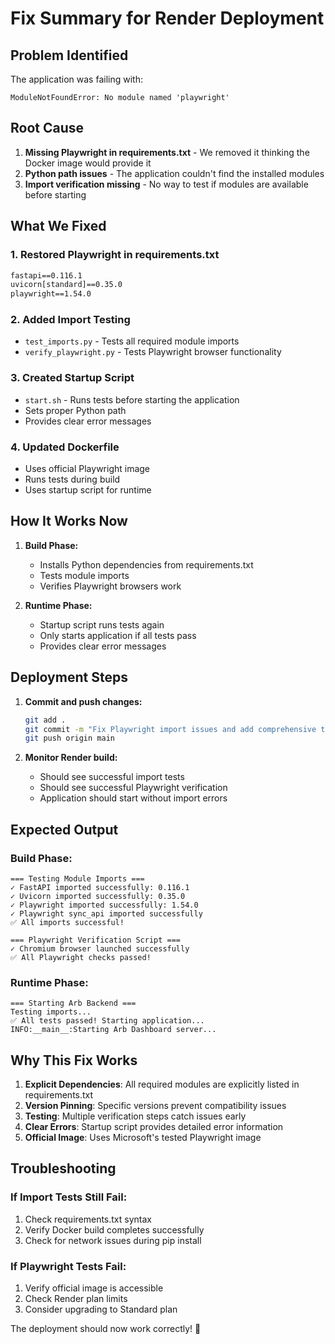 # Fix Summary for Render Deployment

## Problem Identified

The application was failing with:
```
ModuleNotFoundError: No module named 'playwright'
```

## Root Cause

1. **Missing Playwright in requirements.txt** - We removed it thinking the Docker image would provide it
2. **Python path issues** - The application couldn't find the installed modules
3. **Import verification missing** - No way to test if modules are available before starting

## What We Fixed

### 1. **Restored Playwright in requirements.txt**
```txt
fastapi==0.116.1
uvicorn[standard]==0.35.0
playwright==1.54.0
```

### 2. **Added Import Testing**
- `test_imports.py` - Tests all required module imports
- `verify_playwright.py` - Tests Playwright browser functionality

### 3. **Created Startup Script**
- `start.sh` - Runs tests before starting the application
- Sets proper Python path
- Provides clear error messages

### 4. **Updated Dockerfile**
- Uses official Playwright image
- Runs tests during build
- Uses startup script for runtime

## How It Works Now

1. **Build Phase:**
   - Installs Python dependencies from requirements.txt
   - Tests module imports
   - Verifies Playwright browsers work

2. **Runtime Phase:**
   - Startup script runs tests again
   - Only starts application if all tests pass
   - Provides clear error messages

## Deployment Steps

1. **Commit and push changes:**
   ```bash
   git add .
   git commit -m "Fix Playwright import issues and add comprehensive testing"
   git push origin main
   ```

2. **Monitor Render build:**
   - Should see successful import tests
   - Should see successful Playwright verification
   - Application should start without import errors

## Expected Output

### Build Phase:
```
=== Testing Module Imports ===
✓ FastAPI imported successfully: 0.116.1
✓ Uvicorn imported successfully: 0.35.0
✓ Playwright imported successfully: 1.54.0
✓ Playwright sync_api imported successfully
✅ All imports successful!

=== Playwright Verification Script ===
✓ Chromium browser launched successfully
✅ All Playwright checks passed!
```

### Runtime Phase:
```
=== Starting Arb Backend ===
Testing imports...
✅ All tests passed! Starting application...
INFO:__main__:Starting Arb Dashboard server...
```

## Why This Fix Works

1. **Explicit Dependencies**: All required modules are explicitly listed in requirements.txt
2. **Version Pinning**: Specific versions prevent compatibility issues
3. **Testing**: Multiple verification steps catch issues early
4. **Clear Errors**: Startup script provides detailed error information
5. **Official Image**: Uses Microsoft's tested Playwright image

## Troubleshooting

### If Import Tests Still Fail:
1. Check requirements.txt syntax
2. Verify Docker build completes successfully
3. Check for network issues during pip install

### If Playwright Tests Fail:
1. Verify official image is accessible
2. Check Render plan limits
3. Consider upgrading to Standard plan

The deployment should now work correctly! 🚀
